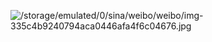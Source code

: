 ![/storage/emulated/0/sina/weibo/weibo/img-335c4b9240794aca0446afa4f6c04676.jpg](../_resources/img-335c4b9240794aca0446afa4f6c04676.jpg)